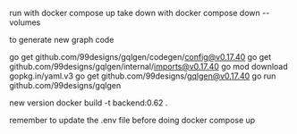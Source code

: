 run with docker compose up
take down with docker compose down --volumes

to generate new graph code

go get github.com/99designs/gqlgen/codegen/config@v0.17.40
go get github.com/99designs/gqlgen/internal/imports@v0.17.40
go mod download gopkg.in/yaml.v3
go get github.com/99designs/gqlgen@v0.17.40
go run github.com/99designs/gqlgen

new version
docker build -t backend:0.62 .

remember to update the .env file before doing docker compose up